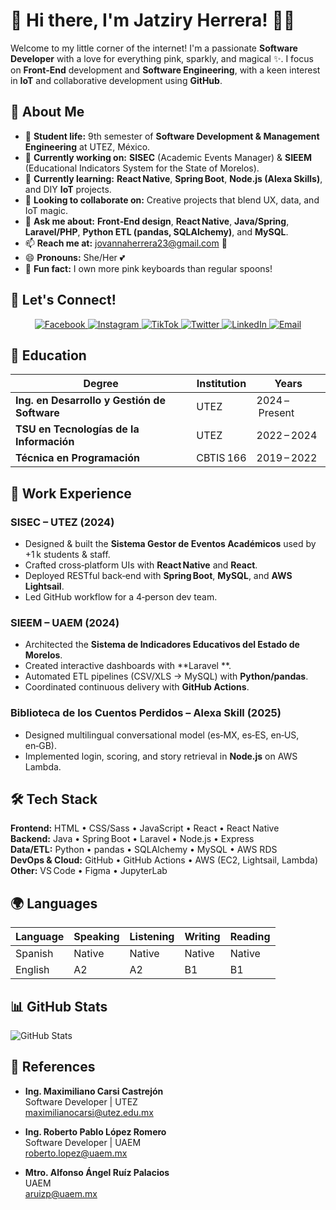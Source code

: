 # 💖 Hi there, I'm Jatziry Herrera! 🌸✨

Welcome to my little corner of the internet! I'm a passionate **Software Developer** with a love for everything pink, sparkly, and magical ✨. I focus on **Front‑End** development and **Software Engineering**, with a keen interest in **IoT** and collaborative development using **GitHub**.

## 🦋 About Me

- 🌸 **Student life:** 9th semester of **Software Development & Management Engineering** at UTEZ, México.
- 🌺 **Currently working on:** **SISEC** (Academic Events Manager) & **SIEEM** (Educational Indicators System for the State of Morelos).
- 🌱 **Currently learning:** **React Native**, **Spring Boot**, **Node.js (Alexa Skills)**, and DIY **IoT** projects.
- 👯 **Looking to collaborate on:** Creative projects that blend UX, data, and IoT magic.
- 💬 **Ask me about:** **Front‑End design**, **React Native**, **Java/Spring**, **Laravel/PHP**, **Python ETL (pandas, SQLAlchemy)**, and **MySQL**.
- 📫 **Reach me at:** [jovannaherrera23@gmail.com](mailto:jovannaherrera23@gmail.com) 💌
- 😄 **Pronouns:** She/Her 💕
- 🦄 **Fun fact:** I own more pink keyboards than regular spoons!

## 🌷 Let's Connect!

<p align="center">
  <a href="https://www.facebook.com/jatziry.herrerahernandez/" target="blank">
    <img src="https://img.shields.io/badge/Facebook-FF69B4?style=for-the-badge&logo=facebook&logoColor=white" alt="Facebook" />
  </a>
  <a href="https://www.instagram.com/jatziry_j03/" target="blank">
    <img src="https://img.shields.io/badge/Instagram-FF69B4?style=for-the-badge&logo=instagram&logoColor=white" alt="Instagram" />
  </a>
  <a href="https://www.tiktok.com/@jatziry_j03" target="blank">
    <img src="https://img.shields.io/badge/TikTok-FF69B4?style=for-the-badge&logo=tiktok&logoColor=white" alt="TikTok" />
  </a>
  <a href="https://twitter.com/jatziry_j03" target="blank">
    <img src="https://img.shields.io/badge/Twitter-FF69B4?style=for-the-badge&logo=twitter&logoColor=white" alt="Twitter" />
  </a>
  <a href="https://www.linkedin.com/in/jatziryjhh/" target="blank">
    <img src="https://img.shields.io/badge/LinkedIn-FF69B4?style=for-the-badge&logo=linkedin&logoColor=white" alt="LinkedIn" />
  </a>
  <a href="mailto:jovannaherrera23@gmail.com">
    <img src="https://img.shields.io/badge/Email-FF69B4?style=for-the-badge&logo=gmail&logoColor=white" alt="Email" />
  </a>
</p>

## 🌸 Education

| Degree | Institution | Years |
|--------|-------------|-------|
| **Ing. en Desarrollo y Gestión de Software** | UTEZ | 2024 – Present |
| **TSU en Tecnologías de la Información** | UTEZ | 2022 – 2024 |
| **Técnica en Programación** | CBTIS 166 | 2019 – 2022 |

## 💼 Work Experience

### **SISEC – UTEZ** (2024)
- Designed & built the **Sistema Gestor de Eventos Académicos** used by +1 k students & staff.
- Crafted cross‑platform UIs with **React Native** and **React**.
- Deployed RESTful back‑end with **Spring Boot**, **MySQL**, and **AWS Lightsail**.
- Led GitHub workflow for a 4‑person dev team.

### **SIEEM – UAEM** (2024)
- Architected the **Sistema de Indicadores Educativos del Estado de Morelos**.
- Created interactive dashboards with **Laravel **.
- Automated ETL pipelines (CSV/XLS → MySQL) with **Python/pandas**.
- Coordinated continuous delivery with **GitHub Actions**.

### **Biblioteca de los Cuentos Perdidos – Alexa Skill** (2025)
- Designed multilingual conversational model (es‑MX, es‑ES, en‑US, en‑GB).
- Implemented login, scoring, and story retrieval in **Node.js** on AWS Lambda.

## 🛠️ Tech Stack

**Frontend:** HTML • CSS/Sass • JavaScript • React • React Native  
**Backend:** Java • Spring Boot • Laravel • Node.js • Express  
**Data/ETL:** Python • pandas • SQLAlchemy • MySQL • AWS RDS  
**DevOps & Cloud:** GitHub • GitHub Actions • AWS (EC2, Lightsail, Lambda)  
**Other:** VS Code • Figma • JupyterLab

## 🌍 Languages

| Language | Speaking | Listening | Writing | Reading |
|----------|----------|-----------|---------|---------|
| Spanish  | Native   | Native    | Native  | Native  |
| English  | A2       | A2        | B1      | B1      |

## 📊 GitHub Stats

![GitHub Stats](https://github-readme-stats.vercel.app/api?username=jatziryjhh&show_icons=true&theme=radical)

## 🌸 References

- **Ing. Maximiliano Carsi Castrejón**  
  Software Developer | UTEZ  
  [maximilianocarsi@utez.edu.mx](mailto:maximilianocarsi@utez.edu.mx)

- **Ing. Roberto Pablo López Romero**  
  Software Developer | UAEM  
  [roberto.lopez@uaem.mx](mailto:roberto.lopez@uaem.mx)

- **Mtro. Alfonso Ángel Ruíz Palacios**  
  UAEM  
  [aruizp@uaem.mx](mailto:aruizp@uaem.mx)
